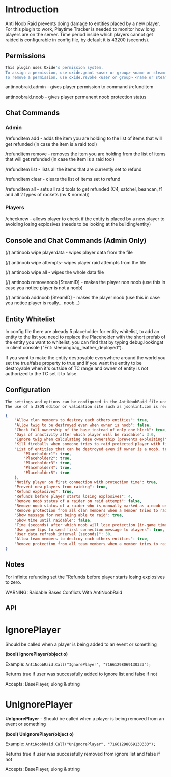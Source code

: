 # Introduction
Anti Noob Raid prevents doing damage to entities placed by a new player.
For this plugin to work, Playtime Tracker is needed to monitor how long players are on the server.
Time period inside which players cannot get raided is configurable in config file, by default it is 43200 (seconds).

## Permissions

```bash
This plugin uses Oxide's permission system. 
To assign a permission, use oxide.grant <user or group> <name or steam id> <permission>. 
To remove a permission, use oxide.revoke <user or group> <name or steam id> <permission>.
```

antinoobraid.admin - gives player permission to command /refunditem

antinoobraid.noob - gives player permanent noob protection status

## Chat Commands

### Admin
/refunditem add - adds the item you are holding to the list of items that will get refunded (in case the item is a raid tool)

/refunditem remove - removes the item you are holding from the list of items that will get refunded (in case the item is a raid tool)

/refunditem list - lists all the items that are currently set to refund

/refunditem clear - clears the list of items set to refund

/refunditem all - sets all raid tools to get refunded (C4, satchel, beancan, f1 and all 2 types of rockets (hv & normal))

### Players

/checknew - allows player to check if the entity is placed by a new player to avoiding losing explosives (needs to be looking at the building/entity)

## Console and Chat Commands (Admin Only)

(/) antinoob wipe playerdata - wipes player data from the file

(/) antinoob wipe attempts- wipes player raid attempts from the file

(/) antinoob wipe all - wipes the whole data file

(/) antinoob removenoob [SteamID] - makes the player non noob (use this in case you notice player is not a noob)

(/) antinoob addnoob [SteamID] - makes the player noob (use this in case you notice player is really... noob...)

## Entity Whitelist

In config file there are already 5 placeholder for entity whitelist, to add an entity to the list you need to replace the Placeholder with the short prefab of the entity you want to whitelist, you can find that by typing debug.lookingat in client console ("Ent: sleepingbag_leather_deployed").

If you want to make the entity destroyable everywhere around the world you set the true/false property to true and if you want the entity to be destroyable when it's outside of TC range and owner of entity is not authorized to the TC set it to false.

## Configuration

```bash
The settings and options can be configured in the AntiNoobRaid file under the config directory. 
The use of a JSON editor or validation site such as jsonlint.com is recommended to avoid formatting issues and syntax errors.
```

```json
{
	"Allow clan members to destroy each others entities": true,
	"Allow twig to be destroyed even when owner is noob": false,
	"Check full ownership of the base instead of only one block": true,
	"Days of inactivity after which player will be raidable": 3.0,
	"Ignore twig when calculating base ownership (prevents exploiting)": true,
	"Kill fireballs when someone tries to raid protected player with fire (prevents lag)": true,
	"List of entities that can be destroyed even if owner is a noob, true = destroyable everywhere (not inside of owners TC range)": {
		"Placeholder1": true,
		"Placeholder2": true,
		"Placeholder3": true,
		"Placeholder4": true,
		"Placeholder5": true
	},
	"Notify player on first connection with protection time": true,
	"Prevent new players from raiding": true,
	"Refund explosives": true,
	"Refunds before player starts losing explosives": 4,
	"Remove noob status of a raider on raid attempt": false,
	"Remove noob status of a raider who is manually marked as a noob on raid attempt": false,
	"Remove protection from all clan members when a member tries to raid": false,
	"Show message for not being able to raid": true,
	"Show time until raidable": false,
	"Time (seconds) after which noob will lose protection (in-game time)": 43200,
	"Use game tips to send first connection message to players": true,
	"User data refresh interval (seconds)": 30,
	"Allow team members to destroy each others entities": true,
	"Remove protection from all team members when a member tries to raid": false
}
```

## Notes
For infinite refunding set the "Refunds before player starts losing explosives to zero.

WARNING: Raidable Bases Conflicts With AntiNoobRaid

## API
# IgnorePlayer 

 Should be called when a player is being added to an event or something
 
**(bool) IgnorePlayer(object o)**

Example: `AntiNoobRaid.Call("IgnorePlayer", "71661298069130333");`

Returns true if user was successfully added to ignore list and false if not

Accepts: BasePlayer, ulong & string

# UnIgnorePlayer
**UnIgnorePlayer** - Should be called when a player is being removed from an event or something

**(bool) UnIgnorePlayer(object o)**

Example: `AntiNoobRaid.Call("UnIgnorePlayer", "71661298069130333");`

Returns true if user was successfully removed from ignore list and false if not

Accepts: BasePlayer, ulong & string